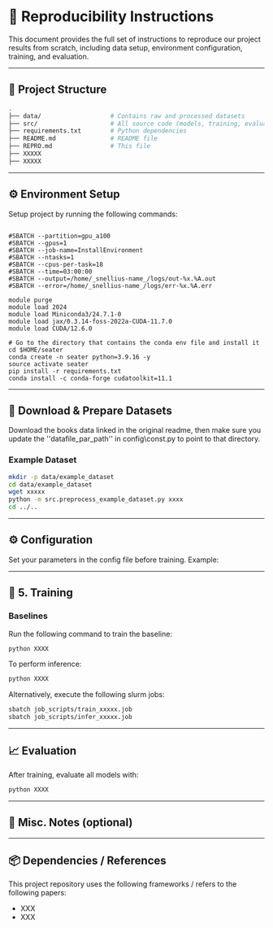 # 🔁 Reproducibility Instructions

This document provides the full set of instructions to reproduce our project results from scratch, including data setup, environment configuration, training, and evaluation.

---

## 🧱 Project Structure

```bash
.
├── data/                   # Contains raw and processed datasets
├── src/                    # All source code (models, training, evaluation)
├── requirements.txt        # Python dependencies
├── README.md               # README file
├── REPRO.md                # This file
├── XXXXX
├── XXXXX
```

---

## ⚙️ Environment Setup


Setup project by running the following commands:



```#!/bin/bash

#SBATCH --partition=gpu_a100
#SBATCH --gpus=1
#SBATCH --job-name=InstallEnvironment
#SBATCH --ntasks=1
#SBATCH --cpus-per-task=18
#SBATCH --time=03:00:00
#SBATCH --output=/home/_snellius-name_/logs/out-%x.%A.out
#SBATCH --error=/home/_snellius-name_/logs/err-%x.%A.err

module purge
module load 2024
module load Miniconda3/24.7.1-0
module load jax/0.3.14-foss-2022a-CUDA-11.7.0
module load CUDA/12.6.0

# Go to the directory that contains the conda env file and install it
cd $HOME/seater
conda create -n seater python=3.9.16 -y
source activate seater
pip install -r requirements.txt
conda install -c conda-forge cudatoolkit=11.1
```

---

## 📂 Download & Prepare Datasets

Download the books data linked in the original readme, then make sure you update the ''datafile_par_path'' in config\const.py to point to that directory.

### Example Dataset
```bash
mkdir -p data/example_dataset
cd data/example_dataset
wget xxxxx
python -m src.preprocess_example_dataset.py xxxx
cd ../..
```

---

## ⚙️ Configuration

Set your parameters in the config file before training. Example:


---

## 🚀 5. Training

### Baselines

Run the following command to train the baseline:

```bash
python XXXX
```

To perform inference:

```bash
python XXXX
```

Alternatively, execute the following slurm jobs:

```bash
sbatch job_scripts/train_xxxxx.job
sbatch job_scripts/infer_xxxxx.job
```

---

## 📈 Evaluation

After training, evaluate all models with:

```bash
python XXXX
```

---


## 📎 Misc. Notes (optional)

---

## 📦 Dependencies / References

This project repository uses the following frameworks / refers to the following papers:

- XXX
- XXX


